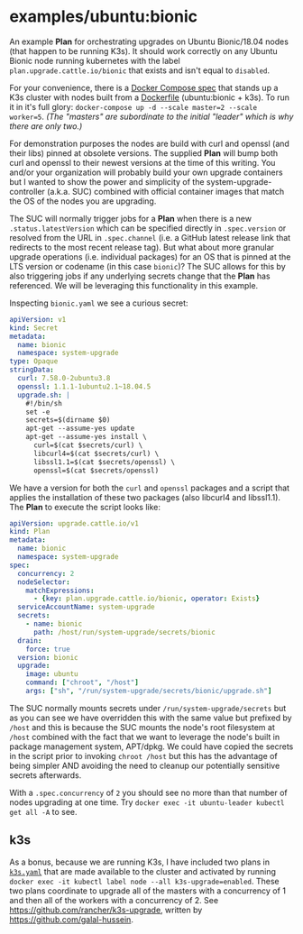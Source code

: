 # examples/ubuntu:bionic

An example **Plan** for orchestrating upgrades on Ubuntu Bionic/18.04 nodes (that happen to be running K3s).
It should work correctly on any Ubuntu Bionic node running kubernetes with the label `plan.upgrade.cattle.io/bionic`
that exists and isn't equal to `disabled`.

For your convenience, there is a [Docker Compose spec](docker-compose.yaml) that stands up a K3s cluster with nodes
built from a [Dockerfile](bionic/k3s/Dockerfile) (ubuntu:bionic + k3s). To run it in it's full glory:
`docker-compose up -d --scale master=2 --scale worker=5`. *(The "masters" are subordinate to the initial "leader" which
is why there are only two.)*

For demonstration purposes the nodes are build with curl and openssl (and their libs) pinned at obsolete versions. The
supplied **Plan** will bump both curl and openssl to their newest versions at the time of this writing. You and/or 
your organization will probably build your own upgrade containers but I wanted to show the power and simplicity of the
system-upgrade-controller (a.k.a. SUC) combined with official container images that match the OS of the nodes you are
upgrading.

The SUC will normally trigger jobs for a **Plan** when there is a new `.status.latestVersion` which can be specified
directly in `.spec.version` or resolved from the URL in `.spec.channel` (i.e. a GitHub latest release link that 
redirects to the most recent release tag). But what about more granular upgrade operations (i.e. individual packages)
for an OS that is pinned at the LTS version or codename (in this case `bionic`)? The SUC allows for this by also
triggering jobs if any underlying secrets change that the **Plan** has referenced. We will be leveraging this
functionality in this example.

Inspecting `bionic.yaml` we see a curious secret:

```yaml
apiVersion: v1
kind: Secret
metadata:
  name: bionic
  namespace: system-upgrade
type: Opaque
stringData:
  curl: 7.58.0-2ubuntu3.8
  openssl: 1.1.1-1ubuntu2.1~18.04.5
  upgrade.sh: |
    #!/bin/sh
    set -e
    secrets=$(dirname $0)
    apt-get --assume-yes update
    apt-get --assume-yes install \
      curl=$(cat $secrets/curl) \
      libcurl4=$(cat $secrets/curl) \
      libssl1.1=$(cat $secrets/openssl) \
      openssl=$(cat $secrets/openssl)
```

We have a version for both the `curl` and `openssl` packages and a script that applies the installation of these two
packages (also libcurl4 and libssl1.1). The **Plan** to execute the script looks like:

```yaml
apiVersion: upgrade.cattle.io/v1
kind: Plan
metadata:
  name: bionic
  namespace: system-upgrade
spec:
  concurrency: 2
  nodeSelector:
    matchExpressions:
      - {key: plan.upgrade.cattle.io/bionic, operator: Exists}
  serviceAccountName: system-upgrade
  secrets:
    - name: bionic
      path: /host/run/system-upgrade/secrets/bionic
  drain:
    force: true
  version: bionic
  upgrade:
    image: ubuntu
    command: ["chroot", "/host"]
    args: ["sh", "/run/system-upgrade/secrets/bionic/upgrade.sh"]

```

The SUC normally mounts secrets under `/run/system-upgrade/secrets` but as you can see we have overridden this with the
same value but prefixed by `/host` and this is because the SUC mounts the node's root filesystem at `/host` combined
with the fact that we want to leverage the node's built in package management system, APT/dpkg. We could have copied
the secrets in the script prior to invoking `chroot /host` but this has the advantage of being simpler AND avoiding the
need to cleanup our potentially sensitive secrets afterwards.

With a `.spec.concurrency` of `2` you should see no more than that number of nodes upgrading at one time. Try
`docker exec -it ubuntu-leader kubectl get all -A` to see.

## k3s

As a bonus, because we are running K3s, I have included two plans in [`k3s.yaml`](k3s.yaml) that are made available to
the cluster and activated by running `docker exec -it kubectl label node --all k3s-upgrade=enabled`. These two plans
coordinate to upgrade all of the masters with a concurrency of 1 and then all of the workers with a concurrency of 2.
See https://github.com/rancher/k3s-upgrade, written by https://github.com/galal-hussein.
